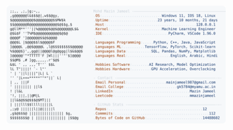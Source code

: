 <picture>
  <source srcset="https://raw.githubusercontent.com/mmazinjameel/mmazinjameel/main/dark_mode.svg?v=1758895771" media="(prefers-color-scheme: dark)">
  <img src="https://raw.githubusercontent.com/mmazinjameel/mmazinjameel/main/light_mode.svg?v=1758895771">
</picture>
